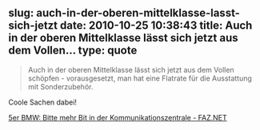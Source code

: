 slug: auch-in-der-oberen-mittelklasse-lasst-sich-jetzt
date: 2010-10-25 10:38:43
title: Auch in der oberen Mittelklasse lässt sich jetzt aus dem Vollen...
type: quote
---

> Auch in der oberen Mittelklasse lässt sich jetzt aus dem Vollen schöpfen - vorausgesetzt, man hat eine Flatrate für die Ausstattung mit Sonderzubehör.

Coole Sachen dabei!

 [5er BMW: Bitte mehr Bit in der Kommunikationszentrale - FAZ.NET](http://www.faz.net/s/Rub1DABC609A05048D997A5F315BF55A001/Doc~EC70E239A40854D718990CC0E9D52001D~ATpl~Ecommon~Scontent.html)
